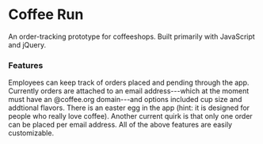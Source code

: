 # Coffee Run

An order-tracking prototype for coffeeshops. Built primarily with JavaScript and jQuery.

### Features

Employees can keep track of orders placed and pending through the app. Currently orders are attached to an email address---which at the moment must have an @coffee.org domain---and options included cup size and addtional flavors. There is an easter egg in the app (hint: it is designed for people who really love coffee). Another current quirk is that only one order can be placed per email address. All of the above features are easily customizable.
